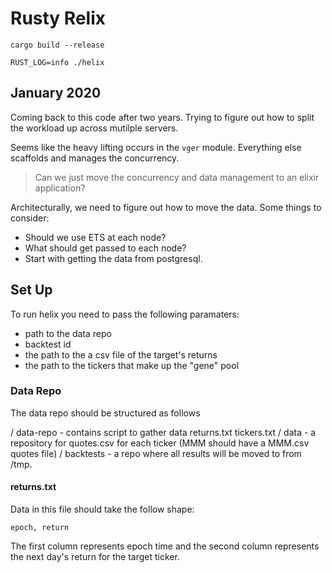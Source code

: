 # Rusty Relix

```
cargo build --release

RUST_LOG=info ./helix
```

## January 2020

Coming back to this code after two years. Trying to figure out how to split the workload up across mutilple servers. 

Seems like the heavy lifting occurs in the `vger` module. Everything else scaffolds and manages the concurrency. 

> Can we just move the concurrency and data management to an elixir application? 

Architecturally, we need to figure out how to move the data. Some things to consider:

* Should we use ETS at each node? 
* What should get passed to each node? 
* Start with getting the data from postgresql.

## Set Up

To run helix you need to pass the following paramaters:

* path to the data repo
* backtest id
* the path to the a csv file of the target's returns
* the path to the tickers that make up the "gene" pool

### Data Repo

The data repo should be structured as follows

/ data-repo - contains script to gather data
    returns.txt
    tickers.txt 
    / data - a repository for quotes.csv for each ticker (MMM should have a MMM.csv quotes file)
    / backtests - a repo where all results will be moved to from /tmp.

#### returns.txt

Data in this file should take the follow shape: 

```
epoch, return
```

The first column represents epoch time and the second column represents the next day's return for the target ticker. 
